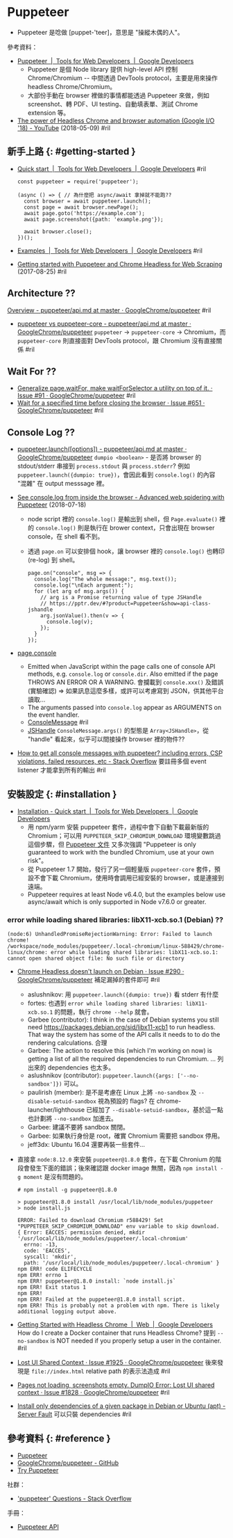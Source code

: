# Puppeteer

  - Puppeteer 是唸做 [puppet-'teer]，意思是 "操縱木偶的人"。

參考資料：

  - [Puppeteer  \|  Tools for Web Developers  \|  Google Developers](https://developers.google.com/web/tools/puppeteer/)
      - Puppeteer 是個 Node library 提供 high-level API 控制 Chrome/Chromium -- 中間透過 DevTools protocol，主要是用來操作 headless Chrome/Chromium。
      - 大部份手動在 browser 裡做的事情都能透過 Puppeteer 來做，例如 screenshot、轉 PDF、UI testing、自動填表單、測試 Chrome extension 等。
  - [The power of Headless Chrome and browser automation \(Google I/O '18\) \- YouTube](https://www.youtube.com/watch?v=lhZOFUY1weo) (2018-05-09) #ril

## 新手上路 {: #getting-started }

  - [Quick start  \|  Tools for Web Developers  \|  Google Developers](https://developers.google.com/web/tools/puppeteer/get-started) #ril

        const puppeteer = require('puppeteer');

        (async () => { // 為什麼把 async/await 拿掉就不能跑??
          const browser = await puppeteer.launch();
          const page = await browser.newPage();
          await page.goto('https://example.com');
          await page.screenshot({path: 'example.png'});

          await browser.close();
        })();

  - [Examples  \|  Tools for Web Developers  \|  Google Developers](https://developers.google.com/web/tools/puppeteer/examples) #ril
  - [Getting started with Puppeteer and Chrome Headless for Web Scraping](https://medium.com/@e_mad_ehsan/getting-started-with-puppeteer-and-chrome-headless-for-web-scrapping-6bf5979dee3e) (2017-08-25) #ril

## Architecture ??

  [Overview - puppeteer/api\.md at master · GoogleChrome/puppeteer](https://github.com/GoogleChrome/puppeteer/blob/master/docs/api.md#overview) #ril
  - [puppeteer vs puppeteer-core - puppeteer/api\.md at master · GoogleChrome/puppeteer](https://github.com/GoogleChrome/puppeteer/blob/master/docs/api.md#puppeteer-vs-puppeteer-core) `puppeteer` -> `puppeteer-core` -> Chromium，而 `puppeteer-core` 則直接面對 DevTools protocol，跟 Chromium 沒有直接關係 #ril

## Wait For ??

  - [Generalize page\.waitFor, make waitForSelector a utility on top of it\. · Issue \#91 · GoogleChrome/puppeteer](https://github.com/GoogleChrome/puppeteer/issues/91) #ril
  - [Wait for a specified time before closing the browser · Issue \#651 · GoogleChrome/puppeteer](https://github.com/GoogleChrome/puppeteer/issues/651) #ril

## Console Log ??

  - [puppeteer.launch([options]) - puppeteer/api\.md at master · GoogleChrome/puppeteer](https://github.com/GoogleChrome/puppeteer/blob/master/docs/api.md#puppeteerlaunchoptions) `dumpio <boolean>` - 是否將 browser 的 stdout/stderr 串接到 `process.stdout` 與 `process.stderr`? 例如 `puppeteer.launch({dumpio: true})`，會因此看到 `console.log()` 的內容 "混雜" 在 output messsage 裡。
  - [See console.log from inside the browser - Advanced web spidering with Puppeteer](https://blog.kowalczyk.info/article/ea07db1b9bff415ab180b0525f3898f6/advanced-web-spidering-with-puppeteer.html) (2018-07-18)

      - node script 裡的 `console.log()` 是輸出到 shell，但 `Page.evaluate()` 裡的 `console.log()` 則是執行在 brower context，只會出現在 browser console，在 shell 看不到。
      - 透過 `page.on` 可以安排個 hook，讓 browser 裡的 `console.log()` 也轉印 (re-log) 到 shell。

            page.on("console", msg => {
              console.log("The whole message:", msg.text());
              console.log("\nEach argument:");
              for (let arg of msg.args()) {
                // arg is a Promise returning value of type JSHandle
                // https://pptr.dev/#?product=Puppeteer&show=api-class-jshandle
                arg.jsonValue().then(v => {
                  console.log(v);
                });
              }
            });

  - [page\.console](https://pptr.dev/#?product=Puppeteer&version=v1.8.0&show=api-event-console)
      - Emitted when JavaScript within the page calls one of console API methods, e.g. `console.log` or `console.dir`. Also emitted if the page THROWS AN ERROR OR A WARNING. 會攔載到 `console.xxx()` 及錯誤 (實驗確認) => 如果訊息這麼多樣，或許可以考慮寫到 JSON，供其他平台讀取...
      - The arguments passed into `console.log` appear as ARGUMENTS on the event handler.
      - [ConsoleMessage](https://pptr.dev/#?product=Puppeteer&version=v1.8.0&show=api-class-consolemessage) #ril
      - [JSHandle](https://pptr.dev/#?product=Puppeteer&version=v1.8.0&show=api-class-jshandle) `ConsoleMessage.args()` 的型態是 `Array<JSHandle>`，從 "handle" 看起來，似乎可以間接操作 browser 裡的物件??
  - [How to get all console messages with puppeteer? including errors, CSP violations, failed resources, etc \- Stack Overflow](https://stackoverflow.com/questions/47539043/) 要註冊多個 event listener 才能拿到所有的輸出 #ril

## 安裝設定 {: #installation }

  - [Installation - Quick start  \|  Tools for Web Developers  \|  Google Developers](https://developers.google.com/web/tools/puppeteer/get-started)
      - 用 npm/yarm 安裝 puppeteer 套件，過程中會下自動下載最新版的 Chromium；可以用 `PUPPETEER_SKIP_CHROMIUM_DOWNLOAD` 環境變數跳過這個步驟，但 [Puppeteer 文件](https://github.com/GoogleChrome/puppeteer/blob/v1.8.0/docs/api.md#environment-variables) 又多次強調 "Puppeteer is only guaranteed to work with the bundled Chromium, use at your own risk"。
      - 從 Puppeteer 1.7 開始，發行了另一個輕量版 `puppeteer-core` 套件，預設不會下載 Chromium，使用時會調用已經安裝的 browser，或是連接到遠端。
      - Puppeteer requires at least Node v6.4.0, but the examples below use async/await which is only supported in Node v7.6.0 or greater.

### error while loading shared libraries: libX11-xcb.so.1 (Debian) ??

```
(node:6) UnhandledPromiseRejectionWarning: Error: Failed to launch chrome!
/workspace/node_modules/puppeteer/.local-chromium/linux-588429/chrome-linux/chrome: error while loading shared libraries: libX11-xcb.so.1: cannot open shared object file: No such file or directory
```

  - [Chrome Headless doesn't launch on Debian · Issue \#290 · GoogleChrome/puppeteer](https://github.com/Googlechrome/puppeteer/issues/290) 補足漏掉的套件即可 #ril

      - aslushnikov: 用 `puppeteer.launch({dumpio: true})` 看 stderr 有什麼
      - fortes: 也遇到 `error while loading shared libraries: libX11-xcb.so.1` 的問題，執行 `chrome --help` 就會。
      - Garbee (contributor): I think in the case of Debian systems you still need https://packages.debian.org/sid/libx11-xcb1 to run headless. That way the system has some of the API calls it needs to to do the rendering calculations. 合理
      - Garbee: The action to resolve this (which I'm working on now) is getting a list of all the required dependencies to run Chromium. ... 列出來的 dependencies 也太多。
      - aslushnikov (contributor): `puppeteer.launch({args: ['--no-sandbox']})` 可以。
      - paulirish (member): 是不是考慮在 Linux 上將 `-no-sandbox` 及 `--disable-setuid-sandbox` 視為預設的 flags? 在 chrome-launcher/lighthouse 已經加了 `--disable-setuid-sandbox`，基於這一點也計劃將 `--no-sandbox` 加進去。
      - Garbee: 建議不要將 sandbox 關閉。
      - Garbee: 如果執行身份是 root，確實 Chromium 需要把 sandbox 停用。
      - jeff3dx: Ubuntu 16.04 還要再裝一些套件...

  - 直接拿 `node:8.12.0` 來安裝 `puppeteer@1.8.0` 套件，在下載 Chronium 的階段會發生下面的錯誤；後來確認跟 docker image 無關，因為 `npm install -g moment` 是沒有問題的。

        # npm install -g puppeteer@1.8.0

        > puppeteer@1.8.0 install /usr/local/lib/node_modules/puppeteer
        > node install.js

        ERROR: Failed to download Chromium r588429! Set "PUPPETEER_SKIP_CHROMIUM_DOWNLOAD" env variable to skip download.
        { Error: EACCES: permission denied, mkdir '/usr/local/lib/node_modules/puppeteer/.local-chromium'
          errno: -13,
          code: 'EACCES',
          syscall: 'mkdir',
          path: '/usr/local/lib/node_modules/puppeteer/.local-chromium' }
        npm ERR! code ELIFECYCLE
        npm ERR! errno 1
        npm ERR! puppeteer@1.8.0 install: `node install.js`
        npm ERR! Exit status 1
        npm ERR!
        npm ERR! Failed at the puppeteer@1.8.0 install script.
        npm ERR! This is probably not a problem with npm. There is likely additional logging output above.

  - [Getting Started with Headless Chrome  \|  Web  \|  Google Developers](https://developers.google.com/web/updates/2017/04/headless-chrome#faq) How do I create a Docker container that runs Headless Chrome? 提到 `--no-sandbox` is NOT needed if you properly setup a user in the container. #ril
  - [Lost UI Shared Context · Issue \#1925 · GoogleChrome/puppeteer](https://github.com/GoogleChrome/puppeteer/issues/1925) 後來發現是 `file://index.html` relative path 的表示法造成 #ril
  - [Pages not loading, screenshots empty\. DumpIO Error: Lost UI shared context · Issue \#1828 · GoogleChrome/puppeteer](https://github.com/GoogleChrome/puppeteer/issues/1828) #ril
  - [Install only dependencies of a given package in Debian or Ubuntu \(apt\) \- Server Fault](https://serverfault.com/questions/577942/) 可以只裝 dependencies #ril

## 參考資料 {: #reference }

  - [Puppeteer](https://pptr.dev/)
  - [GoogleChrome/puppeteer - GitHub](https://github.com/GoogleChrome/puppeteer)
  - [Try Puppeteer](https://try-puppeteer.appspot.com/)

社群：

  - ['puppeteer' Questions - Stack Overflow](https://stackoverflow.com/questions/tagged/puppeteer)

手冊：

  - [Puppeteer API](https://github.com/GoogleChrome/puppeteer/blob/master/docs/api.md)
